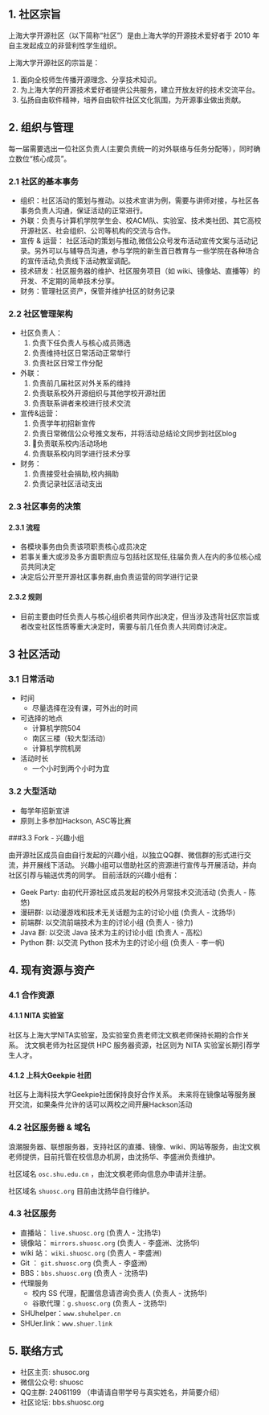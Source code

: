 


## 1. 社区宗旨

上海大学开源社区（以下简称“社区”）是由上海大学的开源技术爱好者于 2010 年自主发起成立的非营利性学生组织。

上海大学开源社区的宗旨是：

1. 面向全校师生传播开源理念、分享技术知识。
2. 为上海大学的开源技术爱好者提供公共服务，建立开放友好的技术交流平台。
3. 弘扬自由软件精神，培养自由软件社区文化氛围，为开源事业做出贡献。



## 2. 组织与管理

每一届需要选出一位社区负责人(主要负责统一的对外联络与任务分配等），同时确立数位“核心成员”。

### 2.1 社区的基本事务
- 组织：社区活动的策划与推动。以技术宣讲为例，需要与讲师对接，与社区各事务负责人沟通，保证活动的正常进行。
- 外联：负责与计算机学院学生会、校ACM队、实验室、技术类社团、其它高校开源社区、社会组织、公司等机构的交流与合作。
- 宣传 & 运营： 社区活动的策划与推动,微信公众号发布活动宣传文案与活动记录。另外可以与辅导员沟通，参与学院的新生首日教育与一些学院在各种场合的宣传活动,负责线下活动教室调配。
- 技术研发：社区服务器的维护、社区服务项目（如 wiki、镜像站、直播等）的开发、不定期的简单技术分享。
- 财务：管理社区资产，保管并维护社区的财务记录

### 2.2 社区管理架构
- 社区负责人：
    1. 负责下任负责人与核心成员筛选
    2. 负责维持社区日常活动正常举行
    3. 负责社区日常工作分配
- 外联：
    1. 负责前几届社区对外关系的维持
    2. 负责联系校外开源组织与其他学校开源社团
    3. 负责联系讲者来校进行技术交流
- 宣传&运营：
    1. 负责学年初招新宣传
    2. 负责日常微信公众号推文发布，并将活动总结论文同步到社区blog
    3. 负责联系校内活动场地
    4. 负责联系校内同学进行技术分享
- 财务：
    1. 负责接受社会捐助,校内捐助
    2. 负责记录社区活动支出

### 2.3 社区事务的决策

#### 2.3.1 流程
- 各模块事务由负责该项职责核心成员决定
- 若事关重大或涉及多方面职责应与包括社区现任,往届负责人在内的多位核心成员共同决定
- 决定后公开至开源社区事务群,由负责运营的同学进行记录

#### 2.3.2 规则

- 目前主要由时任负责人与核心组织者共同作出决定，但当涉及违背社区宗旨或者改变社区性质等重大决定时，需要与前几任负责人共同商讨决定。

## 3 社区活动

### 3.1 日常活动

- 时间
    - 尽量选择在没有课，可外出的时间
- 可选择的地点
    - 计算机学院504  
    - 南区三楼（较大型活动）
    - 计算机学院机房
- 活动时长
    - 一个小时到两个小时为宜

### 3.2 大型活动
- 每学年招新宣讲
- 原则上多参加Hackson, ASC等比赛


###3.3 Fork - 兴趣小组

由开源社区成员自由自行发起的兴趣小组，以独立QQ群、微信群的形式进行交流，并开展线下活动。
兴趣小组可以借助社区的资源进行宣传与开展活动，并向社区引荐与输送优秀的同学。
目前活跃的兴趣小组有：

- Geek Party: 由初代开源社区成员发起的校外月常技术交流活动 (负责人 - 陈悠)
- 漫研群: 以动漫游戏和技术无关话题为主的讨论小组 (负责人 - 沈扬华)
- 前端群: 以交流前端技术为主的讨论小组 (负责人 - 徐力)
- Java 群: 以交流 Java 技术为主的讨论小组 (负责人 - 高松)
- Python 群: 以交流 Python 技术为主的讨论小组 (负责人 - 李一帆)

## 4. 现有资源与资产

### 4.1 合作资源

#### 4.1.1 NITA 实验室
社区与上海大学NITA实验室，及实验室负责老师沈文枫老师保持长期的合作关系。
沈文枫老师为社区提供 HPC 服务器资源，社区则为 NITA 实验室长期引荐学生人才。

#### 4.1.2 上科大Geekpie 社团
社区与上海科技大学Geekpie社团保持良好合作关系。
未来将在镜像站等服务展开交流，如果条件允许的话可以两校之间开展Hackson活动


### 4.2 社区服务器 & 域名

浪潮服务器、联想服务器，支持社区的直播、镜像、wiki、网站等服务，由沈文枫老师提供，目前托管在校信息办机房，由沈扬华、李盛洲负责维护。

社区域名 `osc.shu.edu.cn` ，由沈文枫老师向信息办申请并注册。

社区域名 `shuosc.org` 目前由沈扬华自行维护。


### 4.3 社区服务
- 直播站：  `live.shuosc.org`  (负责人 - 沈扬华)
- 镜像站： `mirrors.shuosc.org`  (负责人 - 李盛洲、沈扬华)
- wiki 站： `wiki.shuosc.org`  (负责人 - 李盛洲)
- Git ： `git.shuosc.org`  (负责人 - 李盛洲)
- BBS：`bbs.shuosc.org`  (负责人 - 沈扬华)
- 代理服务
  - 校内 SS 代理，配置信息请咨询负责人 (负责人 - 沈扬华)
  - 谷歌代理：`g.shuosc.org`  (负责人 - 沈扬华)
- SHUhelper：`www.shuhelper.cn`
- SHUer.link：`www.shuer.link`


## 5. 联络方式
- 社区主页: shusoc.org
- 微信公众号: shuosc
- QQ主群: 24061199 （申请请自带学号与真实姓名，并简要介绍）
- 社区论坛: bbs.shuosc.org





